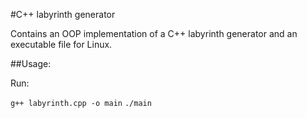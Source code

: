 #C++ labyrinth generator

Contains an OOP implementation of a C++ labyrinth generator and an executable file for Linux.

##Usage:

Run:

`g++ labyrinth.cpp -o main`
`./main`